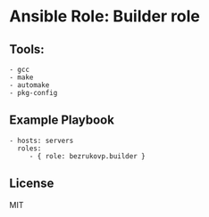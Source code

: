 # Ansible Role: Builder role

## Tools:

    - gcc
    - make
    - automake
    - pkg-config

## Example Playbook

    - hosts: servers
      roles:
         - { role: bezrukovp.builder }

## License

MIT
